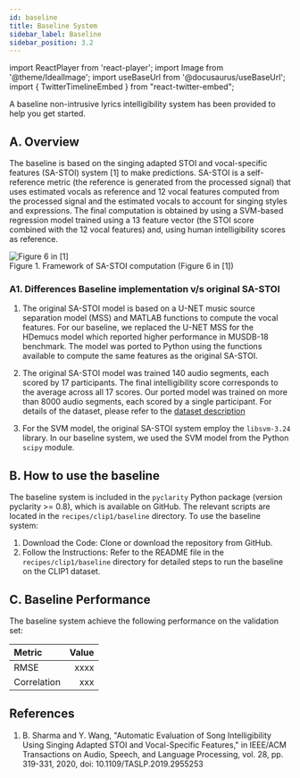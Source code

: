 ```yaml
---
id: baseline
title: Baseline System
sidebar_label: Baseline
sidebar_position: 3.2
---
```

import ReactPlayer from 'react-player';
import Image from '@theme/IdealImage';
import useBaseUrl from '@docusaurus/useBaseUrl';
import { TwitterTimelineEmbed } from "react-twitter-embed";

A baseline non-intrusive lyrics intelligibility system has been provided to help you get started.

## A. Overview

The baseline is based on the singing adapted STOI and vocal-specific features (SA-STOI) system [1] to make predictions. 
SA-STOI is a self-reference metric (the reference is generated from the processed signal) that uses estimated vocals as 
reference and 12 vocal features computed from the processed signal and the estimated vocals to 
account for singing styles and expressions. The final computation is obtained by using a SVM-based regression model trained 
using a 13 feature vector (the STOI score combined with the 12 vocal features) and, using human intelligibility scores as reference.

<div style={{textAlign:'center'}}>
<Image 
    img={require('../../../static/img/clip1/sastoi.gif')} 
    alt="Figure 6 in [1]" 
    style={{'maxHeight':'400px','width':'auto'}}
/>
    <div>Figure 1. Framework of SA-STOI computation (Figure 6 in [1])</div> 
</div>

### A1. Differences Baseline implementation v/s original SA-STOI
1. The original SA-STOI model is based on a U-NET music source separation model (MSS) and MATLAB functions to compute the vocal features.
For our baseline, we replaced the U-NET MSS for the HDemucs model which reported higher performance in MUSDB-18 benchmark.
The model was ported to Python using the functions available to compute the same features as the original SA-STOI.

2. The original SA-STOI model was trained 140 audio segments, each scored by 17 participants. 
The final intelligibility score corresponds to the average across all 17 scores. Our ported model was trained on more 
than 8000 audio segments, each scored by a single participant. For details of the dataset, please refer to the [dataset description](data)

3. For the SVM model, the original SA-STOI system employ the `libsvm-3.24` library. In our baseline system, we used the
SVM model from the Python `scipy` module.

## B. How to use the baseline

The baseline system is included in the `pyclarity` Python package (version pyclarity >= 0.8), which is available on GitHub. 
The relevant scripts are located in the `recipes/clip1/baseline` directory. To use the baseline system:

1. Download the Code: Clone or download the repository from GitHub.
2. Follow the Instructions: Refer to the README file in the `recipes/clip1/baseline` directory for detailed steps to run the baseline on the CLIP1 dataset.


## C. Baseline Performance

The baseline system achieve the following performance on the validation set:

| Metric      | Value | 
|:------------|------:| 
| RMSE        |  xxxx | 
| Correlation |   xxx |


## References 

1. B. Sharma and Y. Wang, "Automatic Evaluation of Song Intelligibility Using Singing Adapted STOI and Vocal-Specific Features," in IEEE/ACM Transactions on Audio, Speech, and Language Processing, vol. 28, pp. 319-331, 2020, doi: 10.1109/TASLP.2019.2955253